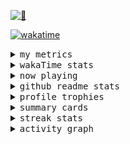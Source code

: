 [![🐙](https://hits.seeyoufarm.com/api/count/incr/badge.svg?url=https%3A%2F%2Fgithub.com%2Fktnkk%2Fhit-counter&count_bg=%23070707&title_bg=%23070707&icon=&icon_color=%23E7E7E7&title=visitors&edge_flat=true)](https://hits.seeyoufarm.com)

[![wakatime](https://wakatime.com/badge/user/43ee8060-219a-4cc8-b7a0-9a681ab5a8a7.svg)](https://wakatime.com/@43ee8060-219a-4cc8-b7a0-9a681ab5a8a7)

<details>
  <summary> <samp>my metrics</samp></summary>
  
  <br>
  
 ![🐳](https://github.com/kkhys/kkhys/blob/main/github-metrics.svg)
  
  ***
</details>

<details>
  <summary> <samp>wakaTime stats</samp></summary>
  
  <br>
  
<!--START_SECTION:waka-->
![Code Time](http://img.shields.io/badge/Code%20Time-1%2C329%20hrs%2058%20mins-blue)

**🐱 My GitHub Data** 

> 📦 5.1 MB Used in GitHub's Storage 
 > 
> 🏆 2,713 Contributions in the Year 2023
 > 
> 💼 Opted to Hire
 > 
> 📜 3 Public Repositories 
 > 
> 🔑 59 Private Repositories 
 > 
**I'm an Early 🐤** 

```text
🌞 Morning                11139 commits       ███████████░░░░░░░░░░░░░░   42.66 % 
🌆 Daytime                6156 commits        ██████░░░░░░░░░░░░░░░░░░░   23.58 % 
🌃 Evening                7511 commits        ███████░░░░░░░░░░░░░░░░░░   28.77 % 
🌙 Night                  1305 commits        █░░░░░░░░░░░░░░░░░░░░░░░░   05.00 % 
```
📅 **I'm Most Productive on Monday** 

```text
Monday                   4814 commits        █████░░░░░░░░░░░░░░░░░░░░   18.44 % 
Tuesday                  4391 commits        ████░░░░░░░░░░░░░░░░░░░░░   16.82 % 
Wednesday                4560 commits        ████░░░░░░░░░░░░░░░░░░░░░   17.46 % 
Thursday                 4181 commits        ████░░░░░░░░░░░░░░░░░░░░░   16.01 % 
Friday                   4416 commits        ████░░░░░░░░░░░░░░░░░░░░░   16.91 % 
Saturday                 1942 commits        ██░░░░░░░░░░░░░░░░░░░░░░░   07.44 % 
Sunday                   1807 commits        ██░░░░░░░░░░░░░░░░░░░░░░░   06.92 % 
```


📊 **This Week I Spent My Time On** 

```text
🕑︎ Time Zone: Asia/Tokyo

💬 Programming Languages: 
Other                    18 hrs 50 mins      ████████████████░░░░░░░░░   63.97 % 
Java                     4 hrs 50 mins       ████░░░░░░░░░░░░░░░░░░░░░   16.43 % 
HTML                     1 hr 31 mins        █░░░░░░░░░░░░░░░░░░░░░░░░   05.18 % 
JavaScript               53 mins             █░░░░░░░░░░░░░░░░░░░░░░░░   03.03 % 
JSON                     52 mins             █░░░░░░░░░░░░░░░░░░░░░░░░   02.97 % 

🔥 Editors: 
Chrome                   18 hrs 50 mins      ████████████████░░░░░░░░░   63.97 % 
IntelliJ                 7 hrs 44 mins       ███████░░░░░░░░░░░░░░░░░░   26.30 % 
WebStorm                 2 hrs 42 mins       ██░░░░░░░░░░░░░░░░░░░░░░░   09.22 % 
RubyMine                 9 mins              ░░░░░░░░░░░░░░░░░░░░░░░░░   00.51 % 

💻 Operating System: 
Mac                      29 hrs 27 mins      █████████████████████████   100.00 % 
```


 Last Updated on 2023/08/21 18:46:52 UTC
<!--END_SECTION:waka-->
  
  ***
</details>


<details>
  <summary> <samp>now playing</samp></summary>
  
  <br>
 
 [![🐟](https://spotify-github-profile.vercel.app/api/view?uid=31ryofms4dnv7mrohhepo4c4zgqu&cover_image=true&theme=default&show_offline=false&background_color=121212&bar_color=53b14f&bar_color_cover=false)](https://open.spotify.com/user/31ryofms4dnv7mrohhepo4c4zgqu)
  
  ***
</details>

<details>
  <summary> <samp>github readme stats</samp></summary>
  
  <br>
  
 <p align="left"> 
  <img alt="🐠" src="https://github-readme-stats.vercel.app/api?username=kkhys&count_private=true&show_icons=true&theme=dark&include_all_commits=true" />
  <img alt="🐟" src="https://github-readme-stats.vercel.app/api/top-langs/?username=kkhys&layout=compact&theme=dark&langs_count=10&hide=HTML,CSS,SCSS" />
</p>
  
  ***
</details>

<details>
  <summary> <samp>profile trophies</samp></summary>
  
  <br>
  
  [![🐬](https://github-profile-trophy.vercel.app/?username=kkhys&rank=SECRET,SSS,SS,S,AAA,AA,A&theme=darkhub&row=1&margin-w=10&no-bg=true)](https://github.com/ryo-ma/github-profile-trophy)
  
  ***
</details>

<details>
  <summary> <samp>summary cards</samp></summary>
  
  <br>
  
  ![🐋](https://github-profile-summary-cards.vercel.app/api/cards/profile-details?username=kkhys&theme=github_dark)
  ![🦑](https://github-profile-summary-cards.vercel.app/api/cards/repos-per-language?username=kkhys&theme=github_dark)
  ![🦭](https://github-profile-summary-cards.vercel.app/api/cards/most-commit-language?username=kkhys&theme=github_dark)
  ![🦀](https://github-profile-summary-cards.vercel.app/api/cards/stats?username=kkhys&theme=github_dark)
  ![🦈](https://github-profile-summary-cards.vercel.app/api/cards/productive-time?username=kkhys&theme=github_dark)
  
  ***
</details>

<details>
  <summary> <samp>streak stats</samp></summary>
  
  <br>
  
  [![🐠](http://github-readme-streak-stats.herokuapp.com?user=kkhys&theme=dark)](https://git.io/streak-stats)
  
  ***
</details>

<details>
  <summary> <samp>activity graph</samp></summary>
  
  <br>
  
  [![🐡](https://github-readme-activity-graph.cyclic.app/graph?username=kkhys&theme=xcode)](https://github.com/ashutosh00710/github-readme-activity-graph)
  
  ***
</details>
